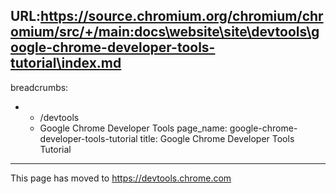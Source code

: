 URL:https://source.chromium.org/chromium/chromium/src/+/main:docs\website\site\devtools\google-chrome-developer-tools-tutorial\index.md
---
breadcrumbs:
- - /devtools
  - Google Chrome Developer Tools
page_name: google-chrome-developer-tools-tutorial
title: Google Chrome Developer Tools Tutorial
---

This page has moved to <https://devtools.chrome.com>
